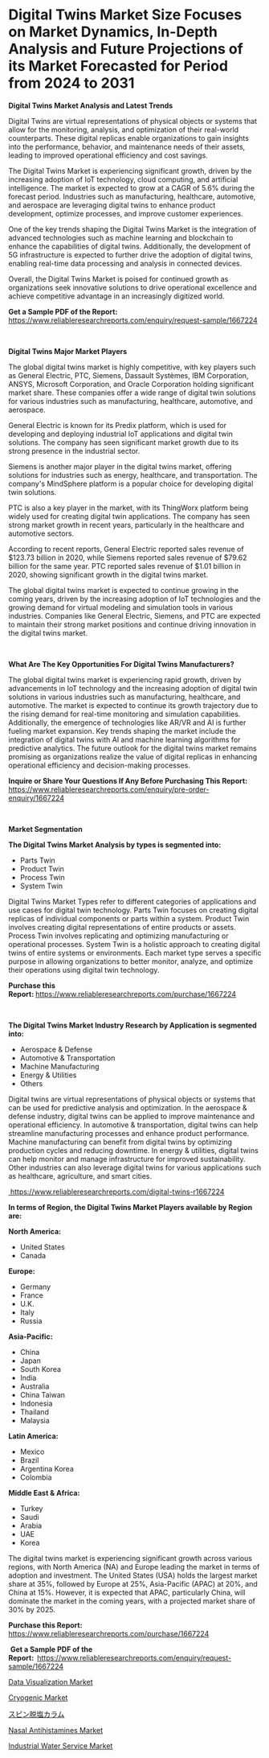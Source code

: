 <p><h1>Digital Twins Market Size Focuses on Market Dynamics, In-Depth Analysis and Future Projections of its Market Forecasted for Period from 2024 to 2031</h1></p><p><strong>Digital Twins Market Analysis and Latest Trends</strong></p>
<p><p>Digital Twins are virtual representations of physical objects or systems that allow for the monitoring, analysis, and optimization of their real-world counterparts. These digital replicas enable organizations to gain insights into the performance, behavior, and maintenance needs of their assets, leading to improved operational efficiency and cost savings.</p><p>The Digital Twins Market is experiencing significant growth, driven by the increasing adoption of IoT technology, cloud computing, and artificial intelligence. The market is expected to grow at a CAGR of 5.6% during the forecast period. Industries such as manufacturing, healthcare, automotive, and aerospace are leveraging digital twins to enhance product development, optimize processes, and improve customer experiences.</p><p>One of the key trends shaping the Digital Twins Market is the integration of advanced technologies such as machine learning and blockchain to enhance the capabilities of digital twins. Additionally, the development of 5G infrastructure is expected to further drive the adoption of digital twins, enabling real-time data processing and analysis in connected devices.</p><p>Overall, the Digital Twins Market is poised for continued growth as organizations seek innovative solutions to drive operational excellence and achieve competitive advantage in an increasingly digitized world.</p></p>
<p><strong>Get a Sample PDF of the Report:&nbsp;</strong> <a href="https://www.reliableresearchreports.com/enquiry/request-sample/1667224">https://www.reliableresearchreports.com/enquiry/request-sample/1667224</a></p>
<p>&nbsp;</p>
<p><strong>Digital Twins Major Market Players</strong></p>
<p><p>The global digital twins market is highly competitive, with key players such as General Electric, PTC, Siemens, Dassault Systèmes, IBM Corporation, ANSYS, Microsoft Corporation, and Oracle Corporation holding significant market share. These companies offer a wide range of digital twin solutions for various industries such as manufacturing, healthcare, automotive, and aerospace.</p><p>General Electric is known for its Predix platform, which is used for developing and deploying industrial IoT applications and digital twin solutions. The company has seen significant market growth due to its strong presence in the industrial sector.</p><p>Siemens is another major player in the digital twins market, offering solutions for industries such as energy, healthcare, and transportation. The company's MindSphere platform is a popular choice for developing digital twin solutions.</p><p>PTC is also a key player in the market, with its ThingWorx platform being widely used for creating digital twin applications. The company has seen strong market growth in recent years, particularly in the healthcare and automotive sectors.</p><p>According to recent reports, General Electric reported sales revenue of $123.73 billion in 2020, while Siemens reported sales revenue of $79.62 billion for the same year. PTC reported sales revenue of $1.01 billion in 2020, showing significant growth in the digital twins market.</p><p>The global digital twins market is expected to continue growing in the coming years, driven by the increasing adoption of IoT technologies and the growing demand for virtual modeling and simulation tools in various industries. Companies like General Electric, Siemens, and PTC are expected to maintain their strong market positions and continue driving innovation in the digital twins market.</p></p>
<p>&nbsp;</p>
<p><strong>What Are The Key Opportunities For Digital Twins Manufacturers?</strong></p>
<p><p>The global digital twins market is experiencing rapid growth, driven by advancements in IoT technology and the increasing adoption of digital twin solutions in various industries such as manufacturing, healthcare, and automotive. The market is expected to continue its growth trajectory due to the rising demand for real-time monitoring and simulation capabilities. Additionally, the emergence of technologies like AR/VR and AI is further fueling market expansion. Key trends shaping the market include the integration of digital twins with AI and machine learning algorithms for predictive analytics. The future outlook for the digital twins market remains promising as organizations realize the value of digital replicas in enhancing operational efficiency and decision-making processes.</p></p>
<p><strong>Inquire or Share Your Questions If Any Before Purchasing This Report:</strong> <a href="https://www.reliableresearchreports.com/enquiry/pre-order-enquiry/1667224">https://www.reliableresearchreports.com/enquiry/pre-order-enquiry/1667224</a></p>
<p>&nbsp;</p>
<p><strong>Market Segmentation</strong></p>
<p><strong>The Digital Twins Market Analysis by types is segmented into:</strong></p>
<p><ul><li>Parts Twin</li><li>Product Twin</li><li>Process Twin</li><li>System Twin</li></ul></p>
<p><p>Digital Twins Market Types refer to different categories of applications and use cases for digital twin technology. Parts Twin focuses on creating digital replicas of individual components or parts within a system. Product Twin involves creating digital representations of entire products or assets. Process Twin involves replicating and optimizing manufacturing or operational processes. System Twin is a holistic approach to creating digital twins of entire systems or environments. Each market type serves a specific purpose in allowing organizations to better monitor, analyze, and optimize their operations using digital twin technology.</p></p>
<p><strong>Purchase this Report:&nbsp;</strong><a href="https://www.reliableresearchreports.com/purchase/1667224">https://www.reliableresearchreports.com/purchase/1667224</a></p>
<p>&nbsp;</p>
<p><strong>The Digital Twins Market Industry Research by Application is segmented into:</strong></p>
<p><ul><li>Aerospace & Defense</li><li>Automotive & Transportation</li><li>Machine Manufacturing</li><li>Energy & Utilities</li><li>Others</li></ul></p>
<p><p>Digital twins are virtual representations of physical objects or systems that can be used for predictive analysis and optimization. In the aerospace & defense industry, digital twins can be applied to improve maintenance and operational efficiency. In automotive & transportation, digital twins can help streamline manufacturing processes and enhance product performance. Machine manufacturing can benefit from digital twins by optimizing production cycles and reducing downtime. In energy & utilities, digital twins can help monitor and manage infrastructure for improved sustainability. Other industries can also leverage digital twins for various applications such as healthcare, agriculture, and smart cities.</p></p>
<p><a href="https://www.reliableresearchreports.com/digital-twins-r1667224">&nbsp;https://www.reliableresearchreports.com/digital-twins-r1667224</a></p>
<p><strong>In terms of Region, the Digital Twins Market Players available by Region are:</strong></p>
<p>
    <p> <strong> North America: </strong>
        <ul>
            <li>United States</li>
            <li>Canada</li>
        </ul>
        </p> 
    <p> <strong> Europe: </strong>
        <ul>
            <li>Germany</li>
            <li>France</li>
            <li>U.K.</li>
            <li>Italy</li>
            <li>Russia</li>
        </ul>
        </p> 
    <p> <strong> Asia-Pacific: </strong>
        <ul>
            <li>China</li>
            <li>Japan</li>
            <li>South Korea</li>
            <li>India</li>
            <li>Australia</li>
            <li>China Taiwan</li>
            <li>Indonesia</li>
            <li>Thailand</li>
            <li>Malaysia</li>
        </ul>
        </p> 
    <p> <strong> Latin America: </strong>
        <ul>
            <li>Mexico</li>
            <li>Brazil</li>
            <li>Argentina Korea</li>
            <li>Colombia</li>
        </ul>
        </p> 
    <p> <strong> Middle East & Africa: </strong>
        <ul>
            <li>Turkey</li>
            <li>Saudi</li>
            <li>Arabia</li>
            <li>UAE</li>
            <li>Korea</li>
        </ul>
    </p>
    </p>
<p><p>The digital twins market is experiencing significant growth across various regions, with North America (NA) and Europe leading the market in terms of adoption and investment. The United States (USA) holds the largest market share at 35%, followed by Europe at 25%, Asia-Pacific (APAC) at 20%, and China at 15%. However, it is expected that APAC, particularly China, will dominate the market in the coming years, with a projected market share of 30% by 2025.</p></p>
<p><strong>Purchase this Report: </strong><a href="https://www.reliableresearchreports.com/purchase/1667224">https://www.reliableresearchreports.com/purchase/1667224</a></p>
<p>&nbsp;<strong>Get a Sample PDF of the Report:&nbsp;&nbsp;</strong><a href="https://www.reliableresearchreports.com/enquiry/request-sample/1667224">https://www.reliableresearchreports.com/enquiry/request-sample/1667224</a></p>
<p><strong></strong></p>
<p><p><a href="https://github.com/Sarissaschmalingtr6fz2739/Market-Research-Report-List-2/blob/main/data-visualization-market.md">Data Visualization Market</a></p><p><a href="https://github.com/jodemen/Market-Research-Report-List-2/blob/main/cryogenic-market.md">Cryogenic Market</a></p><p><a href="https://medium.com/@mt14785/%E3%82%B9%E3%83%94%E3%83%B3%E3%83%87%E3%82%B5%E3%83%AA%E3%83%B3%E3%82%B0%E3%82%AB%E3%83%A9%E3%83%A0%E3%81%AE%E5%B8%82%E5%A0%B4%E3%82%B7%E3%82%A7%E3%82%A2%E3%81%AE%E9%80%B2%E5%8C%96%E3%81%A8%E5%B8%82%E5%A0%B4%E6%88%90%E9%95%B7%E3%83%88%E3%83%AC%E3%83%B3%E3%83%892024%E5%B9%B4-2031%E5%B9%B4-a032d81c8c79">スピン脱塩カラム</a></p><p><a href="https://www.linkedin.com/pulse/nasal-antihistamines-market-furnishes-information-share-wmf2f">Nasal Antihistamines Market</a></p><p><a href="https://www.linkedin.com/pulse/industrial-water-service-market-analysis-its-cagr-segmentation-bkgje">Industrial Water Service Market</a></p></p>